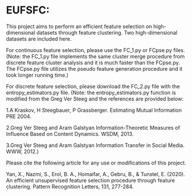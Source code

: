 # EUFSFC:
 
This project aims to perform an efficient feature selection on high-dimensional datasets through feature clustering. Two high-dimensional datasets are included here.

For continuous feature selection, please use the FC_1.py or FCpse.py files. 
(Note: the FC_1.py file implements the same cluster merge procedure from discrete feature cluster analysis and it is much faster than the FCpse.py.
The FCpse.py file utilizes the pseudo feature generation procedure and it took longer running time.)

For discrete feature selection, please download the FC_2.py file with the entropy_estimators.py file.
(Note: the entropy_estimators.py function is modified from the Greg Ver Steeg and the references are provided below:

1.A Kraskov, H Steegbauer, P Grassberger. Estimating Mutual Information PRE 2004.

2.Greg Ver Steeg and Aram Galstyan Information-Theoretic Measures of Influence Based on Content Dynamics. WSDM, 2013.

3.Greg Ver Steeg and Aram Galstyan Information Transfer in Social Media. WWW, 2012.)

Please cite the following article for any use or modifications of this project.

Yan, X., Nazmi, S., Erol, B. A., Homaifar, A., Gebru, B., & Tunstel, E. (2020). An efficient unsupervised feature selection procedure through feature clustering. Pattern Recognition Letters, 131, 277-284.
